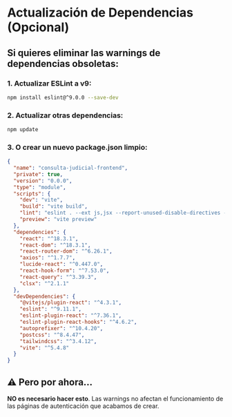 # Actualización de Dependencias (Opcional)

## Si quieres eliminar las warnings de dependencias obsoletas:

### 1. Actualizar ESLint a v9:
```bash
npm install eslint@^9.0.0 --save-dev
```

### 2. Actualizar otras dependencias:
```bash
npm update
```

### 3. O crear un nuevo package.json limpio:
```json
{
  "name": "consulta-judicial-frontend",
  "private": true,
  "version": "0.0.0",
  "type": "module",
  "scripts": {
    "dev": "vite",
    "build": "vite build",
    "lint": "eslint . --ext js,jsx --report-unused-disable-directives --max-warnings 0",
    "preview": "vite preview"
  },
  "dependencies": {
    "react": "^18.3.1",
    "react-dom": "^18.3.1",
    "react-router-dom": "^6.26.1",
    "axios": "^1.7.7",
    "lucide-react": "^0.447.0",
    "react-hook-form": "^7.53.0",
    "react-query": "^3.39.3",
    "clsx": "^2.1.1"
  },
  "devDependencies": {
    "@vitejs/plugin-react": "^4.3.1",
    "eslint": "^9.11.1",
    "eslint-plugin-react": "^7.36.1",
    "eslint-plugin-react-hooks": "^4.6.2",
    "autoprefixer": "^10.4.20",
    "postcss": "^8.4.47",
    "tailwindcss": "^3.4.12",
    "vite": "^5.4.8"
  }
}
```

## ⚠️ Pero por ahora...

**NO es necesario hacer esto**. Las warnings no afectan el funcionamiento de las páginas de autenticación que acabamos de crear.
